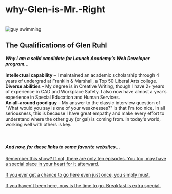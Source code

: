 why-Glen-is-Mr.-Right
=====================
<html>
  <body>
    <br>
    <img src="http://southwestern.edu/su_blogs/megaphone/files/2009/02/swimmingcolor.png" alt="guy swimming">
      <h2>The Qualifications of Glen Ruhl</h2>
        <h4><i>Why I am a solid candidate for Launch Academy’s Web Developer program…</i></h4>
          <b>Intellectual capability</b> – I maintained an academic scholarship through 4 years of undergrad at Franklin & Marshall, a Top 50 Liberal Arts college. 
          <br> 
          <b>Diverse abilities</b> – My degree is in Creative Writing, though I have 2+ years of experience in CAD and Workplace Safety. I also now have almost a year’s experience in Special Education and Human Services. 
          <br> 
          <b>An all-around good guy</b> – My answer to the classic interview question of "What would you say is one of your weaknesses?" is that I'm too nice. In all seriousness, this is because I have great empathy and make every effort to understand where the other guy (or gal) is coming from. In today's world, working well with others is key.
            <br>
            <br>
            <br>
            <h4><i>And now, for these links to some favorite websites...</i></h4>
              <a href="http://www.hbo.com/band-of-brothers">Remember this show? If not, there are only ten episodes. You too, may have a special place in your heart for it afterward.</a>
              <br>
              <br>
              <a href="http://www.neworleansonline.com/">If you ever get a chance to go here even just once, you simply must.</a>
              <br>
              <br>
              <a href="http://www.soundbitesrestaurant.com/">If you haven't been here, now is the time to go. Breakfast is extra special.</a>
  </body>
</html>

